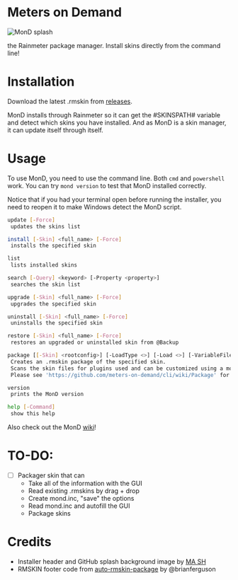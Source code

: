 # Meters on Demand

![MonD splash](https://repository-images.githubusercontent.com/601636170/25834e41-d86e-4f2a-809c-441ab80c2a8a)

the Rainmeter package manager. Install skins directly from the command line!

# Installation

Download the latest .rmskin from [releases](https://github.com/meters-on-demand/cli/releases).

MonD installs through Rainmeter so it can get the #SKINSPATH# variable and detect which skins you have installed. And as MonD is a skin manager, it can update itself through itself.

# Usage

To use MonD, you need to use the command line. Both `cmd` and `powershell` work. You can try `mond version` to test that MonD installed correctly.

Notice that if you had your terminal open before running the installer, you need to reopen it to make Windows detect the MonD script.

```sh
update [-Force]
 updates the skins list

install [-Skin] <full_name> [-Force]
 installs the specified skin

list
 lists installed skins

search [-Query] <keyword> [-Property <property>]
 searches the skin list

upgrade [-Skin] <full_name> [-Force]
 upgrades the specified skin

uninstall [-Skin] <full_name> [-Force]
 uninstalls the specified skin

restore [-Skin] <full_name> [-Force]
 restores an upgraded or uninstalled skin from @Backup

package [[-Skin] <rootconfig>] [-LoadType <>] [-Load <>] [-VariableFiles <>] [-MinimumRainmeter <>] [-MinimumWindows <>] [-Author <>] [-HeaderImage <>]
 Creates an .rmskin package of the specified skin.
 Scans the skin files for plugins used and can be customized using a mond.inc configuration file.
 Please see 'https://github.com/meters-on-demand/cli/wiki/Package' for further documentation.

version
 prints the MonD version

help [-Command]
 show this help
```

Also check out the MonD [wiki](https://github.com/meters-on-demand/mond-api/wiki)!

# TO-DO:

- [ ] Packager skin that can
  - Take all of the information with the GUI
  - Read existing .rmskins by drag + drop
  - Create mond.inc, "save" the options
  - Read mond.inc and autofill the GUI
  - Package skins

# Credits

- Installer header and GitHub splash background image by [MA SH](https://www.artstation.com/artwork/L36yml)
- RMSKIN footer code from [auto-rmskin-package](https://github.com/brianferguson/auto-rmskin-package/blob/master/.github/workflows/release.yml) by @brianferguson
